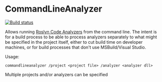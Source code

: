 # CommandLineAnalyzer

[![Build status](https://ci.appveyor.com/api/projects/status/ptdx5nhwm02o2x5a?svg=true)](https://ci.appveyor.com/project/StarRez/commandlineanalyzer)

Allows running [Roslyn Code Analyzers](https://github.com/dotnet/roslyn-analyzers) from the command line. The intent is for a build process to be able to process analyzers separately to what might be specified in the project itself, either to cut build time on developer machines, or for build processes that don't use MSBuild/Visual Studio.

Usage:

`commandlineanalyzer /project <project file> /analyzer <analyzer dll>`

Multiple projects and/or analyzers can be specified